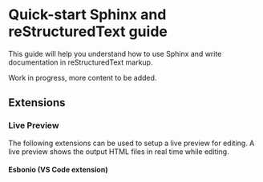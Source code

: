 # Quick-start Sphinx and reStructuredText guide
This guide will help you understand how to use Sphinx and write documentation in reStructuredText markup.

Work in progress, more content to be added.

## Extensions
### Live Preview
The following extensions can be used to setup a live preview for editing. A live preview shows the output HTML files in real time while editing.
#### Esbonio (VS Code extension)
